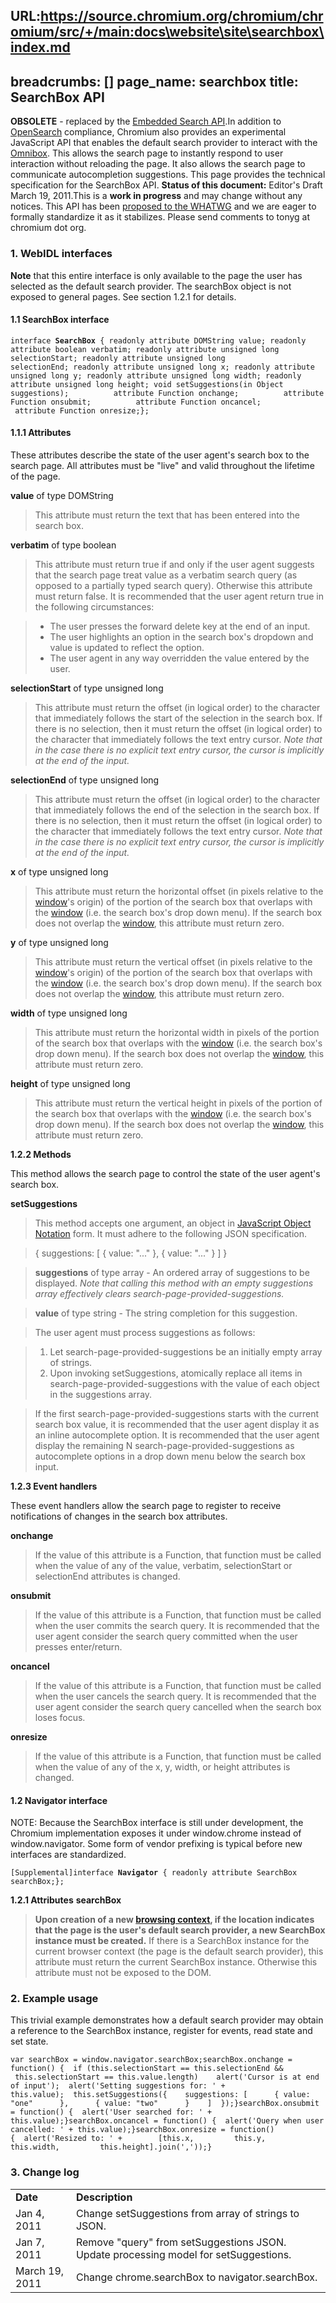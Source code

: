 URL:https://source.chromium.org/chromium/chromium/src/+/main:docs\website\site\searchbox\index.md
---
breadcrumbs: []
page_name: searchbox
title: SearchBox API
---

**OBSOLETE** - replaced by the [Embedded Search API](/embeddedsearch).In
addition to [OpenSearch](http://www.opensearch.org/) compliance, Chromium also
provides an experimental JavaScript API that enables the default search provider
to interact with the [Omnibox](/user-experience/omnibox). This allows the search
page to instantly respond to user interaction without reloading the page. It
also allows the search page to communicate autocompletion suggestions. This page
provides the technical specification for the SearchBox API. **Status of this
document:** Editor's Draft March 19, 2011.This is a **work in progress** and may
change without any notices. This API has been [proposed to the
WHATWG](http://lists.whatwg.org/htdig.cgi/whatwg-whatwg.org/2010-October/028818.html)
and we are eager to formally standardize it as it stabilizes. Please send
comments to tonyg at chromium dot org.

### 1. WebIDL interfaces

**Note** that this entire interface is only available to the page the user has
selected as the default search provider. The searchBox object is not exposed to
general pages. See section 1.2.1 for details.

#### 1.1 SearchBox interface

<pre><code>interface <b>SearchBox</b> { readonly attribute DOMString value; readonly attribute boolean verbatim; readonly attribute unsigned long selectionStart; readonly attribute unsigned long selectionEnd; readonly attribute unsigned long x; readonly attribute unsigned long y; readonly attribute unsigned long width; readonly attribute unsigned long height; void setSuggestions(in Object suggestions);          attribute Function onchange;          attribute Function onsubmit;          attribute Function oncancel;          attribute Function onresize;};
</code></pre>

#### 1.1.1 Attributes

These attributes describe the state of the user agent's search box to the search
page. All attributes must be "live" and valid throughout the lifetime of the
page.

**value** of type DOMString

> This attribute must return the text that has been entered into the search box.

**verbatim** of type boolean

> This attribute must return true if and only if the user agent suggests that
> the search page treat value as a verbatim search query (as opposed to a
> partially typed search query). Otherwise this attribute must return false. It
> is recommended that the user agent return true in the following circumstances:

> *   The user presses the forward delete key at the end of an input.
> *   The user highlights an option in the search box's dropdown and
              value is updated to reflect the option.
> *   The user agent in any way overridden the value entered by the
              user.

**selectionStart** of type unsigned long

> This attribute must return the offset (in logical order) to the character that
> immediately follows the start of the selection in the search box. If there is
> no selection, then it must return the offset (in logical order) to the
> character that immediately follows the text entry cursor. *Note that in the
> case there is no explicit text entry cursor, the cursor is implicitly at the
> end of the input.*

**selectionEnd** of type unsigned long

> This attribute must return the offset (in logical order) to the character that
> immediately follows the end of the selection in the search box. If there is no
> selection, then it must return the offset (in logical order) to the character
> that immediately follows the text entry cursor. *Note that in the case there
> is no explicit text entry cursor, the cursor is implicitly at the end of the
> input.*

**x** of type unsigned long

> This attribute must return the horizontal offset (in pixels relative to the
> [window](http://dev.w3.org/html5/spec/Overview.html#window)'s origin) of the
> portion of the search box that overlaps with the
> [window](http://dev.w3.org/html5/spec/Overview.html#window) (i.e. the search
> box's drop down menu). If the search box does not overlap the
> [window](http://dev.w3.org/html5/spec/Overview.html#window), this attribute
> must return zero.

**y** of type unsigned long

> This attribute must return the vertical offset (in pixels relative to the
> [window](http://dev.w3.org/html5/spec/Overview.html#window)'s origin) of the
> portion of the search box that overlaps with the
> [window](http://dev.w3.org/html5/spec/Overview.html#window) (i.e. the search
> box's drop down menu). If the search box does not overlap the
> [window](http://dev.w3.org/html5/spec/Overview.html#window), this attribute
> must return zero.

**width** of type unsigned long

> This attribute must return the horizontal width in pixels of the portion of
> the search box that overlaps with the
> [window](http://dev.w3.org/html5/spec/Overview.html#window) (i.e. the search
> box's drop down menu). If the search box does not overlap the
> [window](http://dev.w3.org/html5/spec/Overview.html#window), this attribute
> must return zero.

**height** of type unsigned long

> This attribute must return the vertical height in pixels of the portion of the
> search box that overlaps with the
> [window](http://dev.w3.org/html5/spec/Overview.html#window) (i.e. the search
> box's drop down menu). If the search box does not overlap the
> [window](http://dev.w3.org/html5/spec/Overview.html#window), this attribute
> must return zero.

**1.2.2 Methods**

This method allows the search page to control the state of the user agent's
search box.

**setSuggestions**

> This method accepts one argument, an object in [JavaScript Object
> Notation](http://www.json.org/) form. It must adhere to the following JSON
> specification.

> { suggestions: \[ { value: "..." }, { value: "..." } \] }

> **suggestions** of type array - An ordered array of suggestions to be
> displayed. *Note that calling this method with an empty suggestions array
> effectively clears search-page-provided-suggestions.*

> **value** of type string - The string completion for this suggestion.

> The user agent must process suggestions as follows:

> 1.  Let search-page-provided-suggestions be an initially empty array
              of strings.
> 2.  Upon invoking setSuggestions, atomically replace all items in
              search-page-provided-suggestions with the value of each object in
              the suggestions array.

> If the first search-page-provided-suggestions starts with the current search
> box value, it is recommended that the user agent display it as an inline
> autocomplete option. It is recommended that the user agent display the
> remaining N search-page-provided-suggestions as autocomplete options in a drop
> down menu below the search box input.

**1.2.3 Event handlers**

These event handlers allow the search page to register to receive notifications
of changes in the search box attributes.

**onchange**

> If the value of this attribute is a Function, that function must be called
> when the value of any of the value, verbatim, selectionStart or selectionEnd
> attributes is changed.

**onsubmit**

> If the value of this attribute is a Function, that function must be called
> when the user commits the search query. It is recommended that the user agent
> consider the search query committed when the user presses enter/return.

**oncancel**

> If the value of this attribute is a Function, that function must be called
> when the user cancels the search query. It is recommended that the user agent
> consider the search query cancelled when the search box loses focus.

**onresize**

> If the value of this attribute is a Function, that function must be called
> when the value of any of the x, y, width, or height attributes is changed.

#### 1.2 Navigator interface

NOTE: Because the SearchBox interface is still under development, the Chromium
implementation exposes it under window.chrome instead of window.navigator. Some
form of vendor prefixing is typical before new interfaces are standardized.

<pre><code>[Supplemental]interface <b>Navigator</b> { readonly attribute SearchBox searchBox;};
</code></pre>

**1.2.1 Attributes** **searchBox**
> **Upon creation of a new [browsing
> context](http://dev.w3.org/html5/spec/browsers.html#browsing-context), if the
> location indicates that the page is the user's default search provider, a new
> SearchBox instance must be created.** If there is a SearchBox instance for the
> current browser context (the page is the default search provider), this
> attribute must return the current SearchBox instance. Otherwise this attribute
> must not be exposed to the DOM.

### 2. Example usage

This trivial example demonstrates how a default search provider may obtain a
reference to the SearchBox instance, register for events, read state and set
state.

```none
var searchBox = window.navigator.searchBox;searchBox.onchange = function() {  if (this.selectionStart == this.selectionEnd &&      this.selectionStart == this.value.length)    alert('Cursor is at end of input');  alert('Setting suggestions for: ' + this.value);  this.setSuggestions({    suggestions: [      { value: "one"      },      { value: "two"      }    ]  });}searchBox.onsubmit = function() {  alert('User searched for: ' + this.value);}searchBox.oncancel = function() {  alert('Query when user cancelled: ' + this.value);}searchBox.onresize = function() {  alert('Resized to: ' +        [this.x,         this.y,         this.width,         this.height].join(','));}
```

### 3. Change log

<table>
<tr>
<td> <b>Date</b></td>
<td><b> Description</b></td>
</tr>
<tr>
<td> Jan 4, 2011</td>
<td> Change setSuggestions from array of strings to JSON.</td>
</tr>
<tr>
<td> Jan 7, 2011</td>
<td> Remove "query" from setSuggestions JSON. Update processing model for setSuggestions.</td>
</tr>
<tr>
<td> March 19, 2011</td>
<td> Change chrome.searchBox to navigator.searchBox.</td>
</tr>
</table>
